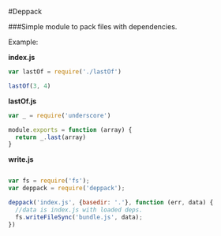 #Deppack

###Simple module to pack files with dependencies.

Example:

**index.js**
```javascript
var lastOf = require('./lastOf')

lastOf(3, 4)
```

**lastOf.js**
```javascript
var _ = require('underscore')

module.exports = function (array) {
  return _.last(array)
}
```

**write.js**
```javascript

var fs = require('fs');
var deppack = require('deppack');

deppack('index.js', {basedir: '.'}, function (err, data) {
  //data is index.js with loaded deps.
  fs.writeFileSync('bundle.js', data);
})

```
